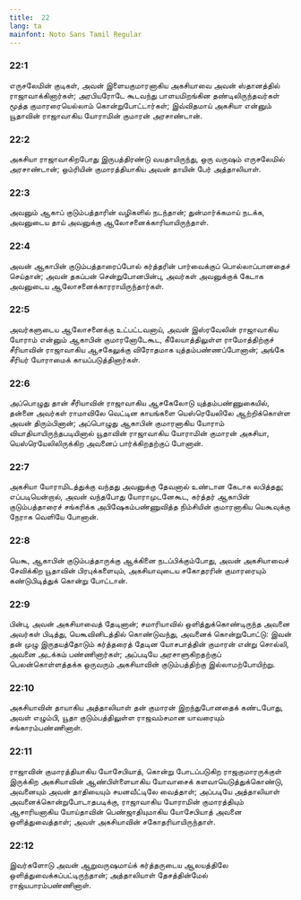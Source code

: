 ```yaml
---
title:  22
lang: ta
mainfont: Noto Sans Tamil Regular
---
```


###  22:1

எருசலேமின் குடிகள், அவன் இளையகுமாரனாகிய அகசியாவை அவன் ஸ்தானத்தில் ராஜாவாக்கினார்கள்; அரபியரோடே கூடவந்து பாளயமிறங்கின தண்டிலிருந்தவர்கள் மூத்த குமாரரையெல்லாம் கொன்றுபோட்டார்கள்; இவ்விதமாய் அகசியா என்னும் யூதாவின் ராஜாவாகிய யோராமின் குமாரன் அரசாண்டான்.

###  22:2

அகசியா ராஜாவாகிறபோது இருபத்திரண்டு வயதாயிருந்து, ஒரு வருஷம் எருசலேமில் அரசாண்டான்; ஒம்ரியின் குமாரத்தியாகிய அவன் தாயின் பேர் அத்தாலியாள்.

###  22:3

அவனும் ஆகாப் குடும்பத்தாரின் வழிகளில் நடந்தான்; துன்மார்க்கமாய் நடக்க, அவனுடைய தாய் அவனுக்கு ஆலோசனைக்காரியாயிருந்தாள்.

###  22:4

அவன் ஆகாபின் குடும்பத்தாரைப்போல் கர்த்தரின் பார்வைக்குப் பொல்லாப்பானதைச் செய்தான்; அவன் தகப்பன் சென்றுபோனபின்பு, அவர்கள் அவனுக்குக் கேடாக அவனுடைய ஆலோசனைக்காரராயிருந்தார்கள்.

###  22:5

அவர்களுடைய ஆலோசனைக்கு உட்பட்டவனாய், அவன் இஸ்ரவேலின் ராஜாவாகிய யோராம் என்னும் ஆகாபின் குமாரனோடேகூட, கீலேயாத்திலுள்ள ராமோத்திற்குச் சீரியாவின் ராஜாவாகிய ஆசகேலுக்கு விரோதமாக யுத்தம்பண்ணப்போனான்; அங்கே சீரியர் யோராமைக் காயப்படுத்தினார்கள்.

###  22:6

அப்பொழுது தான் சீரியாவின் ராஜாவாகிய ஆசகேலோடு யுத்தம்பண்ணுகையில், தன்னை அவர்கள் ராமாவிலே வெட்டின காயங்களை யெஸ்ரெயேலிலே ஆற்றிக்கொள்ள அவன் திரும்பினான்; அப்பொழுது ஆகாபின் குமாரனாகிய யோராம் வியாதியாயிருந்தபடியினால் யூதாவின் ராஜாவாகிய யோராமின் குமாரன் அகசியா, யெஸ்ரெயேலிலிருக்கிற அவனைப் பார்க்கிறதற்குப் போனான்.

###  22:7

அகசியா யோராமிடத்துக்கு வந்தது அவனுக்கு தேவனால் உண்டான கேடாக லபித்தது; எப்படியென்றால், அவன் வந்தபோது யோராமுடனேகூட, கர்த்தர் ஆகாபின் குடும்பத்தாரைச் சங்கரிக்க அபிஷேகம்பண்ணுவித்த நிம்சியின் குமாரனாகிய யெகூவுக்கு நேராக வெளியே போனான்.

###  22:8

யெகூ, ஆகாபின் குடும்பத்தாருக்கு ஆக்கினை நடப்பிக்கும்போது, அவன் அகசியாவைச் சேவிக்கிற யூதாவின் பிரபுக்களையும், அகசியாவுடைய சகோதரரின் குமாரரையும் கண்டுபிடித்துக் கொன்று போட்டான்.

###  22:9

பின்பு, அவன் அகசியாவைத் தேடினான்; சமாரியாவில் ஒளித்துக்கொண்டிருந்த அவனை அவர்கள் பிடித்து, யெகூவினிடத்தில் கொண்டுவந்து, அவனைக் கொன்றுபோட்டு: இவன் தன் முழு இருதயத்தோடும் கர்த்தரைத் தேடின யோசபாத்தின் குமாரன் என்று சொல்லி, அவனை அடக்கம் பண்ணினார்கள்; அப்படியே அரசாளுகிறதற்குப் பெலன்கொள்ளத்தக்க ஒருவரும் அகசியாவின் குடும்பத்திற்கு இல்லாமற்போயிற்று.

###  22:10

அகசியாவின் தாயாகிய அத்தாலியாள் தன் குமாரன் இறந்துபோனதைக் கண்டபோது, அவள் எழும்பி, யூதா குடும்பத்திலுள்ள ராஜவம்சமான யாவரையும் சங்காரம்பண்ணினாள்.

###  22:11

ராஜாவின் குமாரத்தியாகிய யோசேபியாத், கொன்று போடப்படுகிற ராஜகுமாரருக்குள் இருக்கிற அகசியாவின் ஆண்பிள்ளையாகிய யோவாசைக் களவாயெடுத்துக்கொண்டு, அவனையும் அவன் தாதியையும் சயனவீட்டிலே வைத்தாள்; அப்படியே அத்தாலியாள் அவனைக்கொன்றுபோடாதபடிக்கு, ராஜாவாகிய யோராமின் குமாரத்தியும் ஆசாரியனாகிய யோய்தாவின் பெண்ஜாதியுமாகிய யோசேபியாத் அவனை ஒளித்துவைத்தாள்; அவள் அகசியாவின் சகோதரியாயிருந்தாள்.

###  22:12

இவர்களோடு அவன் ஆறுவருஷமாய்க் கர்த்தருடைய ஆலயத்திலே ஒளித்துவைக்கப்பட்டிருந்தான்; அத்தாலியாள் தேசத்தின்மேல் ராஜ்யபாரம்பண்ணினாள்.

